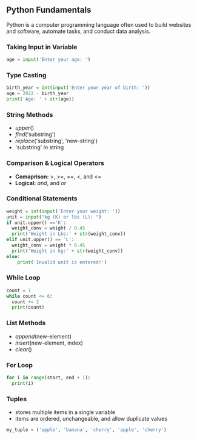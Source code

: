 ## Python Fundamentals

Python is a computer programming language often used to build websites and software, automate tasks, and conduct data analysis.

### Taking Input in Variable
```python
age = input('Enter your age: ')
```

### Type Casting
```python
birth_year = int(input('Enter your year of birth: '))
age = 2022 - birth_year
print('Age: ' + str(age))
```

### String Methods
* *upper*()
* *find*('substring')
* *replace*('substring', 'new-string')
* 'substring' *in* string

### Comparison & Logical Operators
* **Comaprison:** >, >=, ==, <, and <=
* **Logical:** *and*, and *or*

### Conditional Statements
```python
weight = int(input('Enter your weight: '))
unit = input("kg (K) or lbs (L): ")
if unit.upper() =='K':
  weight_conv = weight / 0.45
  print('Weight in Lbs:' + str(weight_conv))
elif unit.upper() == 'L':
  weight_conv = weight * 0.45
  print('Weight in kg:' + str(weight_conv))
else:
    print('Invalid unit is entered!')
```

### While Loop
```python
count = 1
while count <= 6:
  count += 2
  print(count)
```

### List Methods
* *append*(new-element)
* *insert*(new-element, index)
* *clear*()

### For Loop
```python
for i in range(start, end + 1):
  print(i)
```

### Tuples
* stores multiple items in a single variable
* items are ordered, unchangeable, and allow duplicate values
```python
my_tuple = ('apple', 'banana', 'cherry', 'apple', 'cherry')

```
